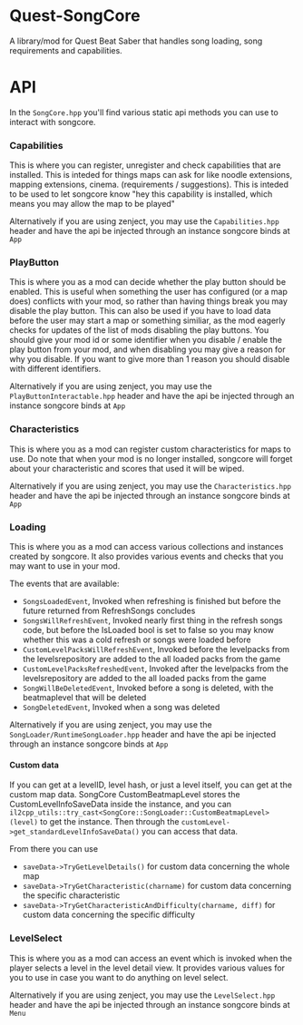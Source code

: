 # Quest-SongCore
A library/mod for Quest Beat Saber that handles song loading, song requirements and capabilities.

# API
In the `SongCore.hpp` you'll find various static api methods you can use to interact with songcore.

### Capabilities
This is where you can register, unregister and check capabilities that are installed. This is inteded for things maps can ask for like noodle extensions, mapping extensions, cinema. (requirements / suggestions). This is inteded to be used to let songcore know "hey this capability is installed, which means you may allow the map to be played"

Alternatively if you are using zenject, you may use the `Capabilities.hpp` header and have the api be injected through an instance songcore binds at `App`

### PlayButton
This is where you as a mod can decide whether the play button should be enabled. This is useful when something the user has configured (or a map does) conflicts with your mod, so rather than having things break you may disable the play button. This can also be used if you have to load data before the user may start a map or something similiar, as the mod eagerly checks for updates of the list of mods disabling the play buttons. You should give your mod id or some identifier when you disable / enable the play button from your mod, and when disabling you may give a reason for why you disable. If you want to give more than 1 reason you should disable with different identifiers.

Alternatively if you are using zenject, you may use the `PlayButtonInteractable.hpp` header and have the api be injected through an instance songcore binds at `App`

### Characteristics
This is where you as a mod can register custom characteristics for maps to use. Do note that when your mod is no longer installed, songcore will forget about your characteristic and scores that used it will be wiped.

Alternatively if you are using zenject, you may use the `Characteristics.hpp` header and have the api be injected through an instance songcore binds at `App`

### Loading
This is where you as a mod can access various collections and instances created by songcore. It also provides various events and checks that you may want to use in your mod.

The events that are available:
- `SongsLoadedEvent`, Invoked when refreshing is finished but before the future returned from RefreshSongs concludes
- `SongsWillRefreshEvent`, Invoked nearly first thing in the refresh songs code, but before the IsLoaded bool is set to false so you may know whether this was a cold refresh or songs were loaded before
- `CustomLevelPacksWillRefreshEvent`, Invoked before the levelpacks from the levelsrepository are added to the all loaded packs from the game
- `CustomLevelPacksRefreshedEvent`, Invoked after the levelpacks from the levelsrepository are added to the all loaded packs from the game
- `SongWillBeDeletedEvent`, Invoked before a song is deleted, with the beatmaplevel that will be deleted
- `SongDeletedEvent`, Invoked when a song was deleted

Alternatively if you are using zenject, you may use the `SongLoader/RuntimeSongLoader.hpp` header and have the api be injected through an instance songcore binds at `App`

#### Custom data
If you can get at a levelID, level hash, or just a level itself, you can get at the custom map data. SongCore CustomBeatmapLevel stores the CustomLevelInfoSaveData inside the instance, and you can `il2cpp_utils::try_cast<SongCore::SongLoader::CustomBeatmapLevel>(level)` to get the instance. Then through the `customLevel->get_standardLevelInfoSaveData()` you can access that data.

From there you can use
- `saveData->TryGetLevelDetails()` for custom data concerning the whole map
- `saveData->TryGetCharacteristic(charname)` for custom data concerning the specific characteristic
- `saveData->TryGetCharacteristicAndDifficulty(charname, diff)` for custom data concerning the specific difficulty

### LevelSelect
This is where you as a mod can access an event which is invoked when the player selects a level in the level detail view. It provides various values for you to use in case you want to do anything on level select.

Alternatively if you are using zenject, you may use the `LevelSelect.hpp` header and have the api be injected through an instance songcore binds at `Menu`
